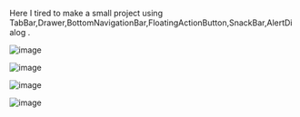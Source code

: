 Here I tired to make a small project using TabBar,Drawer,BottomNavigationBar,FloatingActionButton,SnackBar,AlertDialog .

![image](https://github.com/user-attachments/assets/7db379cf-1828-4c5a-ab4d-c7cc5ce0bc87)

![image](https://github.com/user-attachments/assets/8ecb1c64-759a-4f2e-a629-aaa49dd061a1)

![image](https://github.com/user-attachments/assets/3b0892c5-8620-4237-81be-110347e2dd82)

![image](https://github.com/user-attachments/assets/3704f983-a279-471f-994d-981b9187bcc9)

